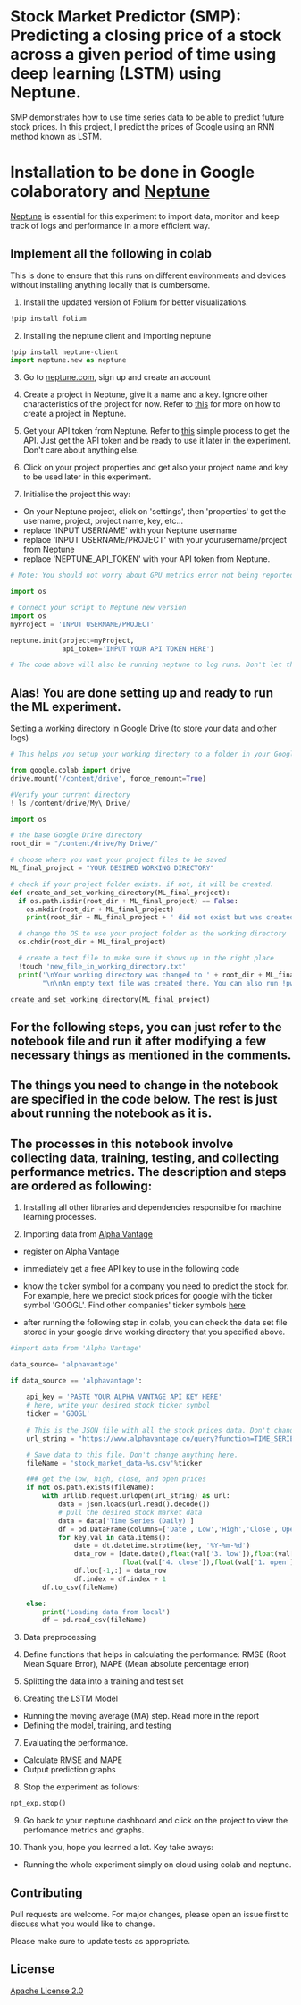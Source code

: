 # Stock Market Predictor (SMP): Predicting a closing price of a stock across a given period of time using deep learning (LSTM) using Neptune.


SMP demonstrates how to use time series data to be able to predict future stock prices. In this project, I predict the prices of Google using an RNN method known as LSTM. 

# Installation to be done in Google colaboratory and [Neptune](https://neptune.ai/)
[Neptune](https://neptune.ai/) is essential for this experiment to import data, monitor and keep track of logs and performance in a more efficient way. 

## Implement all the following in colab 
This is done to ensure that this runs on different environments and devices without installing anything locally that is cumbersome. 

1) Install the updated version of Folium for better visualizations. 

```python
!pip install folium
```
2) Installing the neptune client and importing neptune 

```python
!pip install neptune-client
import neptune.new as neptune 
```
3) Go to [neptune.com](https://ui.neptune.ai/auth/realms/neptune/protocol/openid-connect/registrations?client_id=neptune-frontend&redirect_uri=https%3A%2F%2Fapp.neptune.ai%2F-%2Fonboarding&state=0aaafa39-9505-4146-94c7-79b2d4999788&response_mode=fragment&response_type=code&scope=openid&nonce=1cd4fcb7-fa69-425e-8398-97808feb1012), sign up and create an account

4) Create a project in Neptune, give it a name and a key. Ignore other characteristics of the project for now. Refer to [this](https://docs.neptune.ai/administration/projects#create-project) for more on how to create a project in Neptune. 

5) Get your API token from Neptune. Refer to [this](https://docs.neptune.ai/getting-started/installation#get-and-set-api-token) simple process to get the API. Just get the API token and be ready to use it later in the experiment. Don't care about anything else. 

6) Click on your project properties and get also your project name and key to be used later in this experiment. 


7)  Initialise the project this way: 

- On your Neptune project, click on 'settings', then 'properties' to get the username, project, project name, key, etc...
 - replace 'INPUT USERNAME' with your Neptune username
- replace 'INPUT USERNAME/PROJECT' with your yourusername/project from Neptune 
- replace 'NEPTUNE_API_TOKEN' with your API token from Neptune. 

```python
# Note: You should not worry about GPU metrics error not being reported at this point 

import os

# Connect your script to Neptune new version 
import os
myProject = 'INPUT USERNAME/PROJECT' 

neptune.init(project=myProject, 
             api_token='INPUT YOUR API TOKEN HERE')

# The code above will also be running neptune to log runs. Don't let the colab runtime run out because it will destroy this process. 

```

## Alas! You are done setting up and ready to run the ML experiment. 

Setting a working directory in Google Drive (to store your data and other logs)

```python
# This helps you setup your working directory to a folder in your Google Drive.

from google.colab import drive
drive.mount('/content/drive', force_remount=True)

#Verify your current directory 
! ls /content/drive/My\ Drive/

import os

# the base Google Drive directory
root_dir = "/content/drive/My Drive/"

# choose where you want your project files to be saved
ML_final_project = "YOUR DESIRED WORKING DIRECTORY"

# check if your project folder exists. if not, it will be created.
def create_and_set_working_directory(ML_final_project):  
  if os.path.isdir(root_dir + ML_final_project) == False:
    os.mkdir(root_dir + ML_final_project)
    print(root_dir + ML_final_project + ' did not exist but was created.')

  # change the OS to use your project folder as the working directory
  os.chdir(root_dir + ML_final_project)

  # create a test file to make sure it shows up in the right place
  !touch 'new_file_in_working_directory.txt'
  print('\nYour working directory was changed to ' + root_dir + ML_final_project + \
        "\n\nAn empty text file was created there. You can also run !pwd to confirm the current working directory." )

create_and_set_working_directory(ML_final_project)

```

## For the following steps, you can just refer to the notebook file and run it after modifying a few necessary things as mentioned in the comments. 

## The things you need to change in the notebook are specified in the code below. The rest is just about running the notebook as it is. 

## The processes in this notebook involve collecting data, training, testing, and collecting performance metrics. The description and steps are ordered as following: 

1. Installing all other libraries and dependencies responsible for machine learning processes. 

2. Importing data from [Alpha Vantage](https://www.alphavantage.co/support/#api-key)

- register on Alpha Vantage 
- immediately get a free API key to use in the following code
- know the ticker symbol for a company you need to predict the stock for. For example, here we predict stock prices for google with the ticker symbol 'GOOGL'. Find other companies' ticker symbols [here](https://business.unl.edu/outreach/econ-ed/nebraska-council-on-economic-education/student-programs/stock-market-game/documents/Top%202000%20Valued%20Companies%20with%20Ticker%20Symbols.pdf)

- after running the following step in colab, you can check the data set file stored in your google drive working directory that you specified above. 

```python
#import data from 'Alpha Vantage'

data_source= 'alphavantage'

if data_source == 'alphavantage':
    
    api_key = 'PASTE YOUR ALPHA VANTAGE API KEY HERE'
    # here, write your desired stock ticker symbol
    ticker = 'GOOGL' 
    
    # This is the JSON file with all the stock prices data. Don't change anything here.  
    url_string = "https://www.alphavantage.co/query?function=TIME_SERIES_DAILY&symbol=%s&outputsize=full&apikey=%s"%(ticker,api_key)

    # Save data to this file. Don't change anything here.
    fileName = 'stock_market_data-%s.csv'%ticker

    ### get the low, high, close, and open prices 
    if not os.path.exists(fileName):
        with urllib.request.urlopen(url_string) as url:
            data = json.loads(url.read().decode())
            # pull the desired stock market data
            data = data['Time Series (Daily)']
            df = pd.DataFrame(columns=['Date','Low','High','Close','Open'])
            for key,val in data.items():
                date = dt.datetime.strptime(key, '%Y-%m-%d')
                data_row = [date.date(),float(val['3. low']),float(val['2. high']),
                            float(val['4. close']),float(val['1. open'])]
                df.loc[-1,:] = data_row
                df.index = df.index + 1
        df.to_csv(fileName)

    else:
        print('Loading data from local')
        df = pd.read_csv(fileName)
```

3) Data preprocessing 

4) Define functions that helps in calculating the performance: RMSE (Root Mean Square Error), MAPE (Mean absolute percentage error)

5) Splitting the data into a training and test set

6) Creating the LSTM Model
- Running the moving average (MA) step. Read more in the report
- Defining the model, training, and testing 

7) Evaluating the performance. 
- Calculate RMSE and MAPE
- Output prediction graphs 

8) Stop the experiment as follows: 

```python
npt_exp.stop()
```

9) Go back to your neptune dashboard and click on the project to view the perfomance metrics and graphs. 

10) Thank you, hope you learned a lot. Key take aways: 

- Running the whole experiment simply on cloud using colab and neptune. 

## Contributing
Pull requests are welcome. For major changes, please open an issue first to discuss what you would like to change.

Please make sure to update tests as appropriate.

## License
[Apache License 2.0](https://choosealicense.com/licenses/apache-2.0/)
